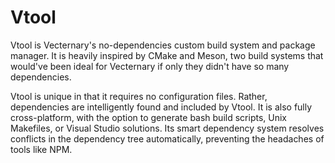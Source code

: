 # Vtool

Vtool is Vecternary's no-dependencies custom build system and package manager. It is heavily inspired by CMake and Meson, two build systems that would've been ideal for Vecternary if only they didn't have so many dependencies.

Vtool is unique in that it requires no configuration files. Rather, dependencies are intelligently found and included by Vtool. It is also fully cross-platform, with the option to generate bash build scripts, Unix Makefiles, or Visual Studio solutions. Its smart dependency system resolves conflicts in the dependency tree automatically, preventing the headaches of tools like NPM.
